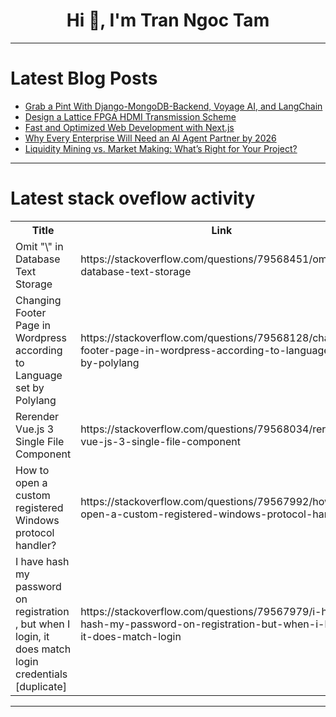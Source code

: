 <h1 align="center">Hi 👋, I'm Tran Ngoc Tam</h1>

---

# Latest Blog Posts 
<!-- BLOG-POST-LIST:START -->
- [Grab a Pint With Django-MongoDB-Backend, Voyage AI, and LangChain](https://dev.to/mongodb/grab-a-pint-with-django-mongodb-backend-voyage-ai-and-langchain-170n)
- [Design a Lattice FPGA HDMI Transmission Scheme](https://dev.to/carolineee/design-a-lattice-fpga-hdmi-transmission-scheme-omc)
- [Fast and Optimized Web Development with Next.js](https://dev.to/oextech_in_3be30efdacabb5/fast-and-optimized-web-development-with-nextjs-3n2b)
- [Why Every Enterprise Will Need an AI Agent Partner by 2026](https://dev.to/albert_ed/why-every-enterprise-will-need-an-ai-agent-partner-by-2026-nmc)
- [Liquidity Mining vs. Market Making: What’s Right for Your Project?](https://dev.to/vishal_singh_8666966f9bcc/liquidity-mining-vs-market-making-whats-right-for-your-project-lko)
<!-- BLOG-POST-LIST:END -->

---

# Latest stack oveflow activity
<table>
  <tr><th>Title</th><th>Link</th></tr>
  <!-- STACKOVERFLOW:START --><tr><td>Omit &quot;\&quot; in Database Text Storage</td><td>https://stackoverflow.com/questions/79568451/omit-in-database-text-storage</td></tr><tr><td>Changing Footer Page in Wordpress according to Language set by Polylang</td><td>https://stackoverflow.com/questions/79568128/changing-footer-page-in-wordpress-according-to-language-set-by-polylang</td></tr><tr><td>Rerender Vue.js 3 Single File Component</td><td>https://stackoverflow.com/questions/79568034/rerender-vue-js-3-single-file-component</td></tr><tr><td>How to open a custom registered Windows protocol handler?</td><td>https://stackoverflow.com/questions/79567992/how-to-open-a-custom-registered-windows-protocol-handler</td></tr><tr><td>I have hash my password on registration , but when I login, it does match login credentials [duplicate]</td><td>https://stackoverflow.com/questions/79567979/i-have-hash-my-password-on-registration-but-when-i-login-it-does-match-login</td></tr><!-- STACKOVERFLOW:END -->
</table>

---


